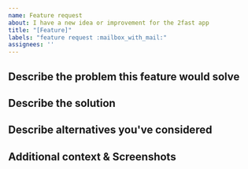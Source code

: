 ```yaml
---
name: Feature request
about: I have a new idea or improvement for the 2fast app
title: "[Feature]"
labels: "feature request :mailbox_with_mail:"
assignees: ''
---
```


<!-- 🚨 PLEASE PROVIDE DETAILED INFORMATION AND DO NOT SKIP ANY INSTRUCTIONS AND INFORMATION MENTIONED BELOW AS THEY ARE ALL REQUIRED AND ESSENTIAL TO HELP US UNDERSTAND THE FEATURE. 🚨 -->

## Describe the problem this feature would solve

<!-- Please describe or link to any existing issues or discussions.
A clear and concise description of what the problem is, starting with the user story.
Provide examples of the restrictions in the current environment that hinders the work your users or you want to perform. What are the ways this new feature will help transform and deliver those results?-->

## Describe the solution

<!-- A clear and concise description of what you want to happen. Define how do you think it will help the community and adds value to the 2fast app? -->

## Describe alternatives you've considered

<!-- A clear and concise description of any alternative solutions or features you've considered. -->

## Additional context & Screenshots

<!-- Add any other context or screenshots about the feature request here.-->
